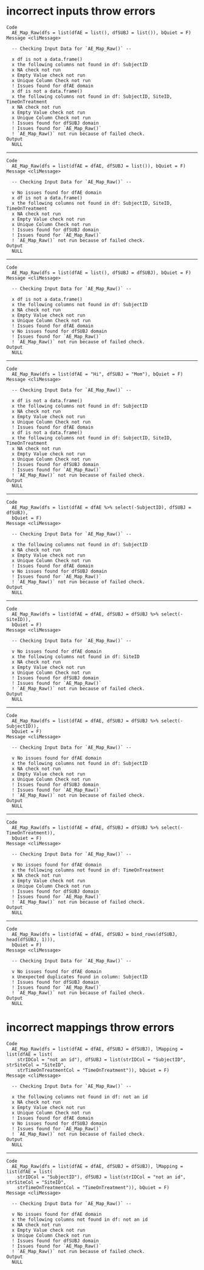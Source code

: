 # incorrect inputs throw errors

    Code
      AE_Map_Raw(dfs = list(dfAE = list(), dfSUBJ = list()), bQuiet = F)
    Message <cliMessage>
      
      -- Checking Input Data for `AE_Map_Raw()` --
      
      x df is not a data.frame()
      x the following columns not found in df: SubjectID
      x NA check not run
      x Empty Value check not run
      x Unique Column Check not run
      ! Issues found for dfAE domain
      x df is not a data.frame()
      x the following columns not found in df: SubjectID, SiteID, TimeOnTreatment
      x NA check not run
      x Empty Value check not run
      x Unique Column Check not run
      ! Issues found for dfSUBJ domain
      ! Issues found for `AE_Map_Raw()`
      ! `AE_Map_Raw()` not run because of failed check.
    Output
      NULL

---

    Code
      AE_Map_Raw(dfs = list(dfAE = dfAE, dfSUBJ = list()), bQuiet = F)
    Message <cliMessage>
      
      -- Checking Input Data for `AE_Map_Raw()` --
      
      v No issues found for dfAE domain
      x df is not a data.frame()
      x the following columns not found in df: SubjectID, SiteID, TimeOnTreatment
      x NA check not run
      x Empty Value check not run
      x Unique Column Check not run
      ! Issues found for dfSUBJ domain
      ! Issues found for `AE_Map_Raw()`
      ! `AE_Map_Raw()` not run because of failed check.
    Output
      NULL

---

    Code
      AE_Map_Raw(dfs = list(dfAE = list(), dfSUBJ = dfSUBJ), bQuiet = F)
    Message <cliMessage>
      
      -- Checking Input Data for `AE_Map_Raw()` --
      
      x df is not a data.frame()
      x the following columns not found in df: SubjectID
      x NA check not run
      x Empty Value check not run
      x Unique Column Check not run
      ! Issues found for dfAE domain
      v No issues found for dfSUBJ domain
      ! Issues found for `AE_Map_Raw()`
      ! `AE_Map_Raw()` not run because of failed check.
    Output
      NULL

---

    Code
      AE_Map_Raw(dfs = list(dfAE = "Hi", dfSUBJ = "Mom"), bQuiet = F)
    Message <cliMessage>
      
      -- Checking Input Data for `AE_Map_Raw()` --
      
      x df is not a data.frame()
      x the following columns not found in df: SubjectID
      x NA check not run
      x Empty Value check not run
      x Unique Column Check not run
      ! Issues found for dfAE domain
      x df is not a data.frame()
      x the following columns not found in df: SubjectID, SiteID, TimeOnTreatment
      x NA check not run
      x Empty Value check not run
      x Unique Column Check not run
      ! Issues found for dfSUBJ domain
      ! Issues found for `AE_Map_Raw()`
      ! `AE_Map_Raw()` not run because of failed check.
    Output
      NULL

---

    Code
      AE_Map_Raw(dfs = list(dfAE = dfAE %>% select(-SubjectID), dfSUBJ = dfSUBJ),
      bQuiet = F)
    Message <cliMessage>
      
      -- Checking Input Data for `AE_Map_Raw()` --
      
      x the following columns not found in df: SubjectID
      x NA check not run
      x Empty Value check not run
      x Unique Column Check not run
      ! Issues found for dfAE domain
      v No issues found for dfSUBJ domain
      ! Issues found for `AE_Map_Raw()`
      ! `AE_Map_Raw()` not run because of failed check.
    Output
      NULL

---

    Code
      AE_Map_Raw(dfs = list(dfAE = dfAE, dfSUBJ = dfSUBJ %>% select(-SiteID)),
      bQuiet = F)
    Message <cliMessage>
      
      -- Checking Input Data for `AE_Map_Raw()` --
      
      v No issues found for dfAE domain
      x the following columns not found in df: SiteID
      x NA check not run
      x Empty Value check not run
      x Unique Column Check not run
      ! Issues found for dfSUBJ domain
      ! Issues found for `AE_Map_Raw()`
      ! `AE_Map_Raw()` not run because of failed check.
    Output
      NULL

---

    Code
      AE_Map_Raw(dfs = list(dfAE = dfAE, dfSUBJ = dfSUBJ %>% select(-SubjectID)),
      bQuiet = F)
    Message <cliMessage>
      
      -- Checking Input Data for `AE_Map_Raw()` --
      
      v No issues found for dfAE domain
      x the following columns not found in df: SubjectID
      x NA check not run
      x Empty Value check not run
      x Unique Column Check not run
      ! Issues found for dfSUBJ domain
      ! Issues found for `AE_Map_Raw()`
      ! `AE_Map_Raw()` not run because of failed check.
    Output
      NULL

---

    Code
      AE_Map_Raw(dfs = list(dfAE = dfAE, dfSUBJ = dfSUBJ %>% select(-TimeOnTreatment)),
      bQuiet = F)
    Message <cliMessage>
      
      -- Checking Input Data for `AE_Map_Raw()` --
      
      v No issues found for dfAE domain
      x the following columns not found in df: TimeOnTreatment
      x NA check not run
      x Empty Value check not run
      x Unique Column Check not run
      ! Issues found for dfSUBJ domain
      ! Issues found for `AE_Map_Raw()`
      ! `AE_Map_Raw()` not run because of failed check.
    Output
      NULL

---

    Code
      AE_Map_Raw(dfs = list(dfAE = dfAE, dfSUBJ = bind_rows(dfSUBJ, head(dfSUBJ, 1))),
      bQuiet = F)
    Message <cliMessage>
      
      -- Checking Input Data for `AE_Map_Raw()` --
      
      v No issues found for dfAE domain
      x Unexpected duplicates found in column: SubjectID
      ! Issues found for dfSUBJ domain
      ! Issues found for `AE_Map_Raw()`
      ! `AE_Map_Raw()` not run because of failed check.
    Output
      NULL

# incorrect mappings throw errors

    Code
      AE_Map_Raw(dfs = list(dfAE = dfAE, dfSUBJ = dfSUBJ), lMapping = list(dfAE = list(
        strIDCol = "not an id"), dfSUBJ = list(strIDCol = "SubjectID", strSiteCol = "SiteID",
        strTimeOnTreatmentCol = "TimeOnTreatment")), bQuiet = F)
    Message <cliMessage>
      
      -- Checking Input Data for `AE_Map_Raw()` --
      
      x the following columns not found in df: not an id
      x NA check not run
      x Empty Value check not run
      x Unique Column Check not run
      ! Issues found for dfAE domain
      v No issues found for dfSUBJ domain
      ! Issues found for `AE_Map_Raw()`
      ! `AE_Map_Raw()` not run because of failed check.
    Output
      NULL

---

    Code
      AE_Map_Raw(dfs = list(dfAE = dfAE, dfSUBJ = dfSUBJ), lMapping = list(dfAE = list(
        strIDCol = "SubjectID"), dfSUBJ = list(strIDCol = "not an id", strSiteCol = "SiteID",
        strTimeOnTreatmentCol = "TimeOnTreatment")), bQuiet = F)
    Message <cliMessage>
      
      -- Checking Input Data for `AE_Map_Raw()` --
      
      v No issues found for dfAE domain
      x the following columns not found in df: not an id
      x NA check not run
      x Empty Value check not run
      x Unique Column Check not run
      ! Issues found for dfSUBJ domain
      ! Issues found for `AE_Map_Raw()`
      ! `AE_Map_Raw()` not run because of failed check.
    Output
      NULL

